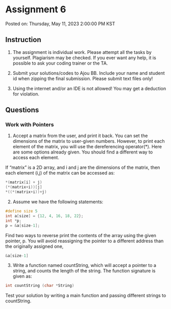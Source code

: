 # Assignment 6

Posted on: Thursday, May 11, 2023 2:00:00 PM KST

## Instruction

1. The assignment is individual work. Please attempt all the tasks by yourself. Plagiarism may be checked. If you ever want any help, it is possible to ask your coding trainer or the TA.

2. Submit your solutions/codes to Ajou BB. Include your name and student id when zipping the final submission. Please submit text files only!

3. Using the internet and/or an IDE is not allowed! You may get a deduction for violation.

## Questions

### Work with Pointers

1. Accept a matrix from the user, and print it back. You can set the dimensions of the matrix to user-given numbers. However, to print each element of the matrix, you will use the dereferencing operator(\*). Here are some options already given. You should find a different way to access each element.

If “matrix” is a 2D array, and i and j are the dimensions of the matrix, then each element (i,j) of the matrix can be accessed as:

```C
*(matrix[i] + j)
(*(matrix+i))[j]
*((*(matrix+i))+j)
```

2. Assume we have the following statements:

```C
#define size 5
int a[size] = {12, 4, 16, 18, 22};
int *p;
p = &a[size-1];
```

Find two ways to reverse print the contents of the array using the given pointer, p. You will avoid reassigning the pointer to a different address than the originally assigned one,

```C
&a[size-1]
```

3. Write a function named countString, which will accept a pointer to a string, and counts the length of the string. The function signature is given as:

```C
int countString (char *String)
```

Test your solution by writing a main function and passing different strings to countString.
